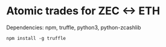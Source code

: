 # Atomic trades for ZEC <-> ETH

Dependencies: npm, truffle, python3, python-zcashlib

`npm install -g truffle`
